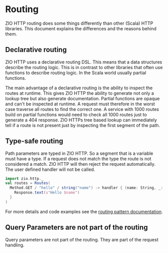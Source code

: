 # Routing

ZIO HTTP routing does some things differently than other (Scala) HTTP libraries.
This document explains the differences and the reasons behind them.

## Declarative routing

ZIO HTTP uses a declarative routing DSL. This means that a data structures describe the routing logic.
This is in contrast to other libraries that often use functions to describe routing logic. In the Scala world usually partial functions.

The main advantage of a declarative routing is the ability to inspect the routes at runtime. This gives ZIO HTTP the ability to generate not only a lookup tree but also generate documentation.
Partial functions are opaque and can't be inspected at runtime. A request must therefore in the worst case traverse all routes to find the correct one.
A service with 1000 routes build on partial functions would need to check all 1000 routes just to generate a 404 response.
ZIO HTTPs tree based lookup can immediately tell if a route is not present just by inspecting the first segment of the path.


## Type-safe routing
Path parameters are typed in ZIO HTTP. So a segment that is a variable must have a type. If a request does not match the type the route is not considered a match.
ZIO HTTP will then reject the request automatically. The user defined handler will not be called.

```scala mdoc:compile-only
import zio.http._
val routes = Routes(
  Method.GET / "hello" / string("name") -> handler { (name: String, _: Request) =>
    Response.text(s"Hello $name")
  }
)
```

For more details and code examples see the [routing pattern documentation](./../reference/routing/route_pattern.md).

## Query Parameters are not part of the routing
Query parameters are not part of the routing. They are part of the request handling.



